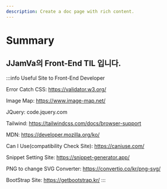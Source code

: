 ```yaml
---
description: Create a doc page with rich content.
---
```


# Summary

## JJamVa의 Front-End TIL 입니다.

:::info
Useful Site to Front-End Developer

Error Catch CSS: https://validator.w3.org/

Image Map: https://www.image-map.net/

JQuery: code.jquery.com

Tailwind: https://tailwindcss.com/docs/browser-support

MDN: https://developer.mozilla.org/ko/

Can I Use(compatibility Check Site): https://caniuse.com/

Snippet Setting Site: https://snippet-generator.app/

PNG to change SVG Converter: https://convertio.co/kr/png-svg/

BootStrap Site: https://getbootstrap.kr/
:::


<!-- win + shift + s 하고 git 아무 issue에 들어가서 복붙 해보면 자동으로 링크가 생성-->

<!-- https://docusaurus.io/docs/markdown-features/admonitions -->

<!-- :::info 목차

Intro
Why Vue.js?
Concepts of Vue.js
:::

:::tip [참고] Evan You 에 의해 발표 (2014)

구글의 Angular 개발자 출신 .
학사 미술, 미술사 전공/석사 디자인 & 테크놀로지 전공
구글 Angular보다 더 가볍고, 간편하게 사용할 수 있는 프레임워크를 만들기 위해 개발
::: -->

<!-- 마크다운 참고 블로그 사이트 https://khw11044.github.io/blog/blog-etc/2020-12-21-markdown-tutorial/ -->


<!-- npm run build -->

<!-- git bash를 이용해야한다. -->
<!-- GIT_USER=jjamva npm run deploy -->
<!-- 이걸 해줘야 블로그 페이지가 데이터가 새로 갱신된다. -->